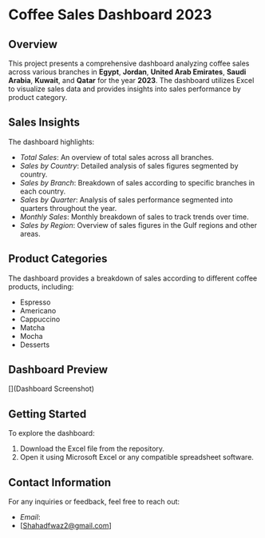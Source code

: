 # Coffee Sales Dashboard 2023

## Overview
This project presents a comprehensive dashboard analyzing coffee sales across various branches in **Egypt**, **Jordan**, **United Arab Emirates**, **Saudi Arabia**, **Kuwait**, and **Qatar** for the year **2023**. The dashboard utilizes Excel to visualize sales data and provides insights into sales performance by product category.

## Sales Insights
The dashboard highlights:
- *Total Sales*: An overview of total sales across all branches.
- *Sales by Country*: Detailed analysis of sales figures segmented by country.
- *Sales by Branch*: Breakdown of sales according to specific branches in each country.
- *Sales by Quarter*: Analysis of sales performance segmented into quarters throughout the year.
- *Monthly Sales*: Monthly breakdown of sales to track trends over time.
- *Sales by Region*: Overview of sales figures in the Gulf regions and other areas.

## Product Categories
The dashboard provides a breakdown of sales according to different coffee products, including:
- Espresso
- Americano
- Cappuccino
- Matcha
- Mocha
- Desserts

## Dashboard Preview
[](Dashboard Screenshot)

## Getting Started
To explore the dashboard:
1. Download the Excel file from the repository.
2. Open it using Microsoft Excel or any compatible spreadsheet software.

## Contact Information
For any inquiries or feedback, feel free to reach out:
- *Email*:
-  [Shahadfwaz2@gmail.com]
